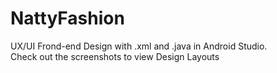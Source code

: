 # NattyFashion
UX/UI Frond-end Design with .xml and .java in Android Studio. <br>
Check out the screenshots to view Design Layouts
<img scr="screenshot(188).jpg" />
